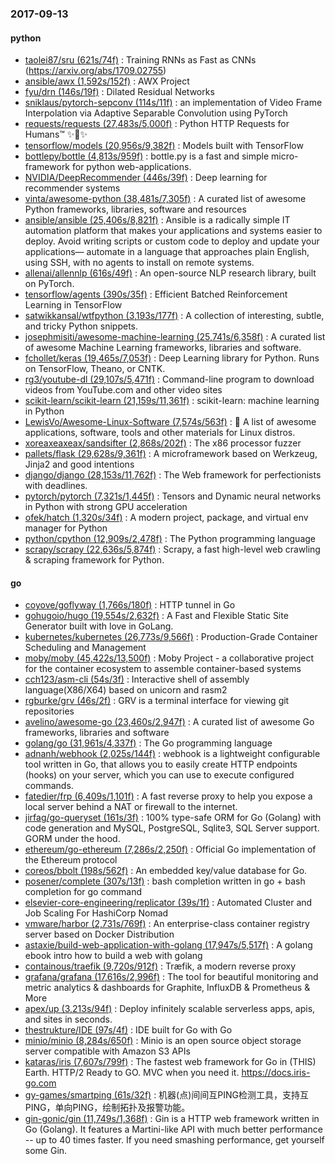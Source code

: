 ### 2017-09-13

#### python
* [taolei87/sru (621s/74f)](https://github.com/taolei87/sru) : Training RNNs as Fast as CNNs (https://arxiv.org/abs/1709.02755)
* [ansible/awx (1,592s/152f)](https://github.com/ansible/awx) : AWX Project
* [fyu/drn (146s/19f)](https://github.com/fyu/drn) : Dilated Residual Networks
* [sniklaus/pytorch-sepconv (114s/11f)](https://github.com/sniklaus/pytorch-sepconv) : an implementation of Video Frame Interpolation via Adaptive Separable Convolution using PyTorch
* [requests/requests (27,483s/5,000f)](https://github.com/requests/requests) : Python HTTP Requests for Humans™ ✨🍰✨
* [tensorflow/models (20,956s/9,382f)](https://github.com/tensorflow/models) : Models built with TensorFlow
* [bottlepy/bottle (4,813s/959f)](https://github.com/bottlepy/bottle) : bottle.py is a fast and simple micro-framework for python web-applications.
* [NVIDIA/DeepRecommender (446s/39f)](https://github.com/NVIDIA/DeepRecommender) : Deep learning for recommender systems
* [vinta/awesome-python (38,481s/7,305f)](https://github.com/vinta/awesome-python) : A curated list of awesome Python frameworks, libraries, software and resources
* [ansible/ansible (25,406s/8,821f)](https://github.com/ansible/ansible) : Ansible is a radically simple IT automation platform that makes your applications and systems easier to deploy. Avoid writing scripts or custom code to deploy and update your applications— automate in a language that approaches plain English, using SSH, with no agents to install on remote systems.
* [allenai/allennlp (616s/49f)](https://github.com/allenai/allennlp) : An open-source NLP research library, built on PyTorch.
* [tensorflow/agents (390s/35f)](https://github.com/tensorflow/agents) : Efficient Batched Reinforcement Learning in TensorFlow
* [satwikkansal/wtfpython (3,193s/177f)](https://github.com/satwikkansal/wtfpython) : A collection of interesting, subtle, and tricky Python snippets.
* [josephmisiti/awesome-machine-learning (25,741s/6,358f)](https://github.com/josephmisiti/awesome-machine-learning) : A curated list of awesome Machine Learning frameworks, libraries and software.
* [fchollet/keras (19,465s/7,053f)](https://github.com/fchollet/keras) : Deep Learning library for Python. Runs on TensorFlow, Theano, or CNTK.
* [rg3/youtube-dl (29,107s/5,471f)](https://github.com/rg3/youtube-dl) : Command-line program to download videos from YouTube.com and other video sites
* [scikit-learn/scikit-learn (21,159s/11,361f)](https://github.com/scikit-learn/scikit-learn) : scikit-learn: machine learning in Python
* [LewisVo/Awesome-Linux-Software (7,574s/563f)](https://github.com/LewisVo/Awesome-Linux-Software) : 🐧 A list of awesome applications, software, tools and other materials for Linux distros.
* [xoreaxeaxeax/sandsifter (2,868s/202f)](https://github.com/xoreaxeaxeax/sandsifter) : The x86 processor fuzzer
* [pallets/flask (29,628s/9,361f)](https://github.com/pallets/flask) : A microframework based on Werkzeug, Jinja2 and good intentions
* [django/django (28,153s/11,762f)](https://github.com/django/django) : The Web framework for perfectionists with deadlines.
* [pytorch/pytorch (7,321s/1,445f)](https://github.com/pytorch/pytorch) : Tensors and Dynamic neural networks in Python with strong GPU acceleration
* [ofek/hatch (1,320s/34f)](https://github.com/ofek/hatch) : A modern project, package, and virtual env manager for Python
* [python/cpython (12,909s/2,478f)](https://github.com/python/cpython) : The Python programming language
* [scrapy/scrapy (22,636s/5,874f)](https://github.com/scrapy/scrapy) : Scrapy, a fast high-level web crawling & scraping framework for Python.

#### go
* [coyove/goflyway (1,766s/180f)](https://github.com/coyove/goflyway) : HTTP tunnel in Go
* [gohugoio/hugo (19,554s/2,632f)](https://github.com/gohugoio/hugo) : A Fast and Flexible Static Site Generator built with love in GoLang.
* [kubernetes/kubernetes (26,773s/9,566f)](https://github.com/kubernetes/kubernetes) : Production-Grade Container Scheduling and Management
* [moby/moby (45,422s/13,500f)](https://github.com/moby/moby) : Moby Project - a collaborative project for the container ecosystem to assemble container-based systems
* [cch123/asm-cli (54s/3f)](https://github.com/cch123/asm-cli) : Interactive shell of assembly language(X86/X64) based on unicorn and rasm2
* [rgburke/grv (46s/2f)](https://github.com/rgburke/grv) : GRV is a terminal interface for viewing git repositories
* [avelino/awesome-go (23,460s/2,947f)](https://github.com/avelino/awesome-go) : A curated list of awesome Go frameworks, libraries and software
* [golang/go (31,961s/4,337f)](https://github.com/golang/go) : The Go programming language
* [adnanh/webhook (2,025s/144f)](https://github.com/adnanh/webhook) : webhook is a lightweight configurable tool written in Go, that allows you to easily create HTTP endpoints (hooks) on your server, which you can use to execute configured commands.
* [fatedier/frp (6,409s/1,101f)](https://github.com/fatedier/frp) : A fast reverse proxy to help you expose a local server behind a NAT or firewall to the internet.
* [jirfag/go-queryset (161s/3f)](https://github.com/jirfag/go-queryset) : 100% type-safe ORM for Go (Golang) with code generation and MySQL, PostgreSQL, Sqlite3, SQL Server support. GORM under the hood.
* [ethereum/go-ethereum (7,286s/2,250f)](https://github.com/ethereum/go-ethereum) : Official Go implementation of the Ethereum protocol
* [coreos/bbolt (198s/562f)](https://github.com/coreos/bbolt) : An embedded key/value database for Go.
* [posener/complete (307s/13f)](https://github.com/posener/complete) : bash completion written in go + bash completion for go command
* [elsevier-core-engineering/replicator (39s/1f)](https://github.com/elsevier-core-engineering/replicator) : Automated Cluster and Job Scaling For HashiCorp Nomad
* [vmware/harbor (2,731s/769f)](https://github.com/vmware/harbor) : An enterprise-class container registry server based on Docker Distribution
* [astaxie/build-web-application-with-golang (17,947s/5,517f)](https://github.com/astaxie/build-web-application-with-golang) : A golang ebook intro how to build a web with golang
* [containous/traefik (9,720s/912f)](https://github.com/containous/traefik) : Træfik, a modern reverse proxy
* [grafana/grafana (17,616s/2,996f)](https://github.com/grafana/grafana) : The tool for beautiful monitoring and metric analytics & dashboards for Graphite, InfluxDB & Prometheus & More
* [apex/up (3,213s/94f)](https://github.com/apex/up) : Deploy infinitely scalable serverless apps, apis, and sites in seconds.
* [thestrukture/IDE (97s/4f)](https://github.com/thestrukture/IDE) : IDE built for Go with Go
* [minio/minio (8,284s/650f)](https://github.com/minio/minio) : Minio is an open source object storage server compatible with Amazon S3 APIs
* [kataras/iris (7,607s/799f)](https://github.com/kataras/iris) : The fastest web framework for Go in (THIS) Earth. HTTP/2 Ready to GO. MVC when you need it. https://docs.iris-go.com
* [gy-games/smartping (61s/32f)](https://github.com/gy-games/smartping) : 机器(点)间间互PING检测工具，支持互PING，单向PING，绘制拓扑及报警功能。
* [gin-gonic/gin (11,749s/1,368f)](https://github.com/gin-gonic/gin) : Gin is a HTTP web framework written in Go (Golang). It features a Martini-like API with much better performance -- up to 40 times faster. If you need smashing performance, get yourself some Gin.
